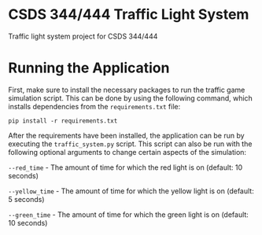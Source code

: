 # CSDS 344/444 Traffic Light System

Traffic light system project for CSDS 344/444

# Running the Application

First, make sure to install the necessary packages to run the traffic game simulation script.
This can be done by using the following command, which installs dependencies from the `requirements.txt` file:

`pip install -r requirements.txt`

After the requirements have been installed, the application can be run by executing the `traffic_system.py` script. 
This script can also be run with the following optional arguments to change certain aspects of the simulation:

`--red_time` - The amount of time for which the red light is on (default: 10 seconds)

`--yellow_time` - The amount of time for which the yellow light is on (default: 5 seconds)

`--green_time` - The amount of time for which the green light is on (default: 10 seconds)
